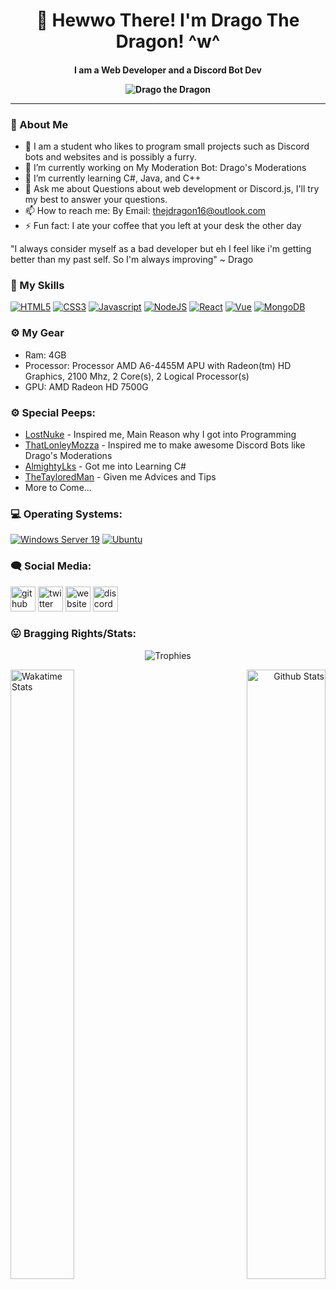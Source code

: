 <!--
  - Drago's README
  - Located at https://github.com/DeveloperDrago/DeveloperDrago @ /README.md
  - Do not copy!
-->
<div align="center">
  <h1>👋 Hewwo There! I'm Drago The Dragon! ^w^</h1>
  <h4>I am a Web Developer and a Discord Bot Dev</p>
  <!-- we use an alt for when the image can't load -->
  <img src="https://i.imgur.com/jzd4k0e.png" alt="Drago the Dragon" />
  <hr>
</div>

### 🥴 About Me

- 🧍‍ I am a student who likes to program small projects such as Discord bots and websites and is possibly a furry.
- 🔭 I’m currently working on My Moderation Bot: Drago's Moderations 
- 🌱 I’m currently learning C#, Java, and C++ 
- 💬 Ask me about Questions about web development or Discord.js, I'll try my best to answer your questions.
- 📫 How to reach me: By Email: thejdragon16@outlook.com
- ⚡ Fun fact: I ate your coffee that you left at your desk the other day 

"I always consider myself as a bad developer but eh I feel like i'm getting better than my past self. So I'm always improving" ~ Drago

### 🌻 My Skills
[![HTML5](https://img.shields.io/badge/-HTML5-black?style=for-the-badge&logo=HTML5)]()
[![CSS3](https://img.shields.io/badge/CSS-black?style=for-the-badge&logo=CSS3)]()
[![Javascript](https://img.shields.io/badge/Javascript-black?style=for-the-badge&logo=javascript)]()
[![NodeJS](https://img.shields.io/badge/Node.JS-black?style=for-the-badge&logo=node.js)]()
[![React](https://img.shields.io/badge/React-black?style=for-the-badge&logo=react)]()
[![Vue](https://img.shields.io/badge/Vue-black?style=for-the-badge&logo=Vue.js)]()
[![MongoDB](https://img.shields.io/badge/MongoDB-black?style=for-the-badge&logo=MongoDB)]()

### ⚙️ My Gear
  - Ram: 4GB
  - Processor: Processor	AMD A6-4455M APU with Radeon(tm) HD Graphics, 2100 Mhz, 2 Core(s), 2 Logical Processor(s)
  - GPU: AMD Radeon HD 7500G
 
### ⚙️ Special Peeps:
  - [LostNuke](https://github.com/LostNuke) - Inspired me, Main Reason why I got into Programming
  - [ThatLonleyMozza](https://github.com/ThatLonelyMozza) - Inspired me to make awesome Discord Bots like Drago's Moderations
  - [AlmightyLks](https://github.com/AlmightyLks) - Got me into Learning C#
  - [TheTayloredMan](https://github.com/thetayloredman) - Given me Advices and Tips
  - More to Come...
  
  
  
  
### 💻 Operating Systems:
  
  [![Windows Server 19](https://img.shields.io/badge/windows%20server%2019-black?style=for-the-badge&logo=windows)]()
  [![Ubuntu](https://img.shields.io/badge/ubuntu-black?style=for-the-badge&logo=ubuntu)]()

### 🗨️ Social Media:
[<img src='https://cdn.jsdelivr.net/npm/simple-icons@3.0.1/icons/github.svg' alt='github' height='40'>](https://github.com/DeveloperDrago)  [<img src='https://cdn.jsdelivr.net/npm/simple-icons@3.0.1/icons/twitter.svg' alt='twitter' height='40'>](https://twitter.com/Developer_Drago)  [<img src='https://cdn.jsdelivr.net/npm/simple-icons@3.0.1/icons/icloud.svg' alt='website' height='40'>](https://jdragon16.live)  [<img src='https://cdn.jsdelivr.net/npm/simple-icons@3.0.1/icons/discord.svg' alt='discord' height='40'>](https://discord.gg/7yWFTDg)  

### 😛 Bragging Rights/Stats:

  <p align="center" margin="20px">
  <img align="center" src="https://github-profile-trophy.vercel.app/?username=DeveloperDrago&theme=radical" alt="Trophies" />
  </p>
<p align="left">
  <img width="45%" height="50%" align="left" src="https://github-readme-stats.vercel.app/api/wakatime?username=Drago&layout=compact&theme=radical" alt="Wakatime Stats" />
  </p>
  <p align="right">
  <img width="50%" height="50%" align="right" src="https://github-readme-stats.vercel.app/api?username=DeveloperDrago&show_icons=true&theme=radical" alt="Github Stats" /> 
  </p>
